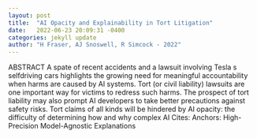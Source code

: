 ```yaml
---
layout: post
title:  "AI Opacity and Explainability in Tort Litigation"
date:   2022-06-23 20:09:31 -0400
categories: jekyll update
author: "H Fraser, AJ Snoswell, R Simcock - 2022"
---
```

ABSTRACT A spate of recent accidents and a lawsuit involving Tesla s  selfdriving cars highlights the growing need for meaningful accountability when harms are caused by AI systems. Tort (or civil liability) lawsuits are one important way for victims to redress such harms. The prospect of tort liability may also prompt AI developers to take better precautions against safety risks. Tort claims of all kinds will be hindered by AI opacity: the difficulty of determining how and why complex AI 
Cites: Anchors: High-Precision Model-Agnostic Explanations